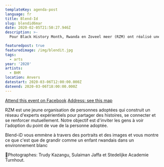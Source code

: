 ```yaml
---
templateKey: agenda-post
language: fr
title: Blend-Id
slug: blendid6mar
date: 2020-02-05T21:50:27.946Z
description: >-
  Pour Black History Month, Rwanda en Zoveel meer (RZM) ont réalisé une série de portraits puissants.

featuredpost: true
featuredimage: /img/blendit.jpg
tags:
  - arts
year: '2020'
artists:
  - BHM
location: Anvers
datestart: 2020-03-06T12:00:00.000Z
dateend: 2020-03-06T18:00:00.000Z
---
```

[Attend this event on Facebook](https://www.facebook.com/events/1916202505180705/?active_tab=about)
[Address: see this map](https://goo.gl/maps/35ANAdevZTDjM3zE7)

RZM est une jeune organisation de personnes adoptées qui construit un réseau d'experts expérientiels pour partager des histoires, se connecter et se renforcer mutuellement.
Notre objectif est d'inviter les gens à voir l'adoption du point de vue de la personne adoptée.

Blend-iD vous emmène à travers des portraits et des images et vous montre ce que c'est que de grandir comme un enfant rwandais dans un environnement blanc

📸Photographes: Trudy Kazangu, Sulaiman Jaffa et Stedelijke Academie Turnhout.
